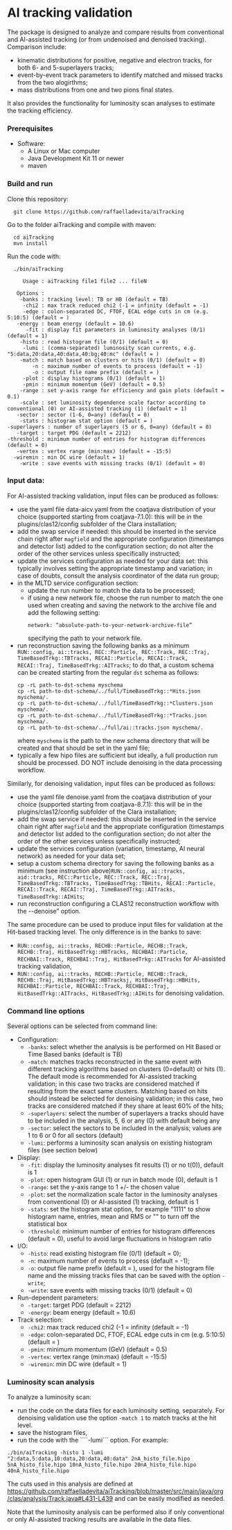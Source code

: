 # AI tracking validation

The package is designed to analyze and compare results from conventional and AI-assisted tracking (or from undenoised and denoised tracking). Comparison include:
- kinematic distributions for positive, negative and electron tracks, for both 6- and 5-superlayers tracks;
- event-by-event track parameters to identify matched and missed tracks from the two alogirthms;
- mass distributions from one and two pions final states.

It also provides the functionality for luminosity scan analyses to estimate the tracking efficiency.


### Prerequisites
* Software:
  * A Linux or Mac computer
  * Java Development Kit 11 or newer
  * maven 
  
  
### Build and run
Clone this repository:
```  
  git clone https://github.com/raffaelladevita/aiTracking
```
Go to the folder aiTracking and compile with maven:
```
  cd aiTracking
  mvn install
```

Run the code with:
```
  ./bin/aiTracking
  
     Usage : aiTracking file1 file2 ... fileN

   Options :
    -banks : tracking level: TB or HB (default = TB)
     -chi2 : max track reduced chi2 (-1 = infinity (default = -1)
     -edge : colon-separated DC, FTOF, ECAL edge cuts in cm (e.g. 5:10:5) (default = )
   -energy : beam energy (default = 10.6)
      -fit : display fit parameters in luminosity analyses (0/1) (default = 1)
    -histo : read histogram file (0/1) (default = 0)
     -lumi : (comma-separated) luminosity scan currents, e.g. "5:data,20:data,40:data,40:bg;40:mc" (default = )
    -match : match based on clusters or hits (0/1) (default = 0)
        -n : maximum number of events to process (default = -1)
        -o : output file name prefix (default = )
     -plot : display histograms (0/1) (default = 1)
     -pmin : minimum momentum (GeV) (default = 0.5)
    -range : set y-axis range for efficiency and gain plots (default = 0.1)
    -scale : set luminosity dependence scale factor according to conventional (0) or AI-assisted tracking (1) (default = 1)
   -sector : sector (1-6, 0=any) (default = 0)
    -stats : histogram stat option (default = )
-superlayers : number of superlayers (5 or 6, 0=any) (default = 0)
   -target : target PDG (default = 2212)
-threshold : minimum number of entries for histogram differences (default = 0)
   -vertex : vertex range (min:max) (default = -15:5)
  -wiremin : min DC wire (default = 1)
    -write : save events with missing tracks (0/1) (default = 0)
```  

### Input data:
For AI-assisted tracking validation, input files can be produced as follows:
* use the yaml file data-aicv.yaml from the coatjava distribution of your choice (supported starting from coatjava-7.1.0): this will be in the plugins/clas12/config subfolder of the Clara installation;
* add the swap service if needed: this should be inserted in the service chain right after ```magfield``` and the appropriate configuration (timestamps and detector list) added to the configuration section; do not alter the order of the other services unless specifically instructed;
* update the services configuration as needed for your data set: this typically involves setting the appropriate timestamp and variation; in case of doubts, consult the analysis coordinator of the data run group;
* in the MLTD service configuration section:
  * update the run number to match the data to be processed; 
  * if using a new network file, choose the run number to match the one used when creating and saving the network to the archive file and add the following setting:
    ```
    network: “absolute-path-to-your-network-archive-file”
    ```
    specifying the path to your network file.
* run reconstruction saving the following banks as a minimum ```RUN::config, ai::tracks, REC::Particle, REC::Track, REC::Traj, TimeBasedTrkg::TBTracks, RECAI::Particle, RECAI::Track, RECAI::Traj, TimeBasedTrkg::AITracks```; to do that, a custom schema can be created starting from the regular ```dst``` schema as follows:
  ```
  cp -rL path-to-dst-schema myschema
  cp -rL path-to-dst-schema/../full/TimeBasedTrkg::*Hits.json myschema/.
  cp -rL path-to-dst-schema/../full/TimeBasedTrkg::*Clusters.json myschema/.
  cp -rL path-to-dst-schema/../full/TimeBasedTrkg::*Tracks.json myschema/.
  cp -rL path-to-dst-schema/../full/ai::tracks.json myschema/.
  ```
  where ```myschema``` is the path to the new schema directory that will be created and that should be set in the yaml file;
* typically a few hipo files are sufficient but ideally, a full production run should be processed. DO NOT include denoising in the data processing workflow.


Similarly, for denoising validation, input files can be produced as follows:
* use the yaml file denoise.yaml from the coatjava distribution of your choice (supported starting from coatjava-8.7.1): this will be in the plugins/clas12/config subfolder of the Clara installation;
* add the swap service if needed: this should be inserted in the service chain right after ```magfield``` and the appropriate configuration (timestamps and detector list added to the configuration section; do not alter the order of the other services unless specifically instructed;
* update the services configuration (variation, timestamp, AI neural network) as needed for your data set;
* setup a custom schema directory for saving the following banks as a minimum (see instruction above)```RUN::config, ai::tracks, aid::tracks, REC::Particle, REC::Track, REC::Traj, TimeBasedTrkg::TBTracks, TimeBasedTrkg::TBHits, RECAI::Particle, RECAI::Track, RECAI::Traj, TimeBasedTrkg::AITracks, TimeBasedTrkg::AIHits```;
* run reconstruction configuring a CLAS12 reconstruction workflow with the --denoise” option.


The same procedure can be used to produce input files for validation at the Hit-based tracking level. The only difference is in the banks to save:
* ```RUN::config, ai::tracks, RECHB::Particle, RECHB::Track, RECHB::Traj, HitBasedTrkg::HBTracks, RECHBAI::Particle, RECHBAI::Track, RECHBAI::Traj, HitBasedTrkg::AITracks``` for AI-assisted tracking validation,
* ```RUN::config, ai::tracks, RECHB::Particle, RECHB::Track, RECHB::Traj, HitBasedTrkg::HBTracksj, HitBasedTrkg::HBHits, RECHBAI::Particle, RECHBAI::Track, RECHBAI::Traj, HitBasedTrkg::AITracks, HitBasedTrkg::AIHits``` for denoising validation.

### Command line options
Several options can be selected from command line:
* Configuration:
  * ```-banks```: select whether the analysis is be performed on Hit Based or Time Based banks (default is TB)
  * ```-match```: matches tracks reconstructed in the same event with different tracking algorithms based on clusters (0=default) or hits (1). The default mode is recommended for AI-assisted tracking validation; in this case two tracks are considered matched if resulting from the exact same clusters. Matching based on hits should instead be selected for denoising validation; in this case, two tracks are considered matched if they share at least 60% of the hits; 
  * ```-superlayers```: select the number of superlayers a tracks should have to be included in the analysis, 5, 6 or any (0) with default being any
  * ```-sector```: select the sectors to be included in the analysis; values are 1 to 6 or 0 for all sectors (default)
  * ```-lumi```: performs a luminosity scan analysis on existing histogram files (see section below)
* Display:
  * ```-fit```: display the luminosity analyses fit results (1) or no t(0)), default is 1
  * ```-plot```: open histogram GUI (1) or run in batch mode (0), default is 1
  * ```-range```: set the y-axis range to 1 +/- the chosen value
  * ```-plot```: set the normalization scale factor in the luminosity analyses from conventional (0) or AI-assisted (1) tracking, default is 1
  * ```-stats```: set the histogram stat option, for example "1111" to show histogram name, entries, mean and RMS or "" to turn off the statistical box
  * ```-threshold```: minimum number of entries for histogram differences (default = 0), useful to avoid large fluctuations in histogram ratio
* I/O:
  * ```-histo```: read existing histogram file (0/1) (default = 0);
  * ```-n```: maximum number of events to process (default = -1);
  * ```-o```: output file name prefix (default = ), used for the histogram file name and the missing tracks files that can be saved with the option ```-write```;
  * ```-write```: save events with missing tracks (0/1) (default = 0)
* Run-dependent parameters:
  * ```-target```: target PDG (default = 2212)
  * ```-energy```: beam energy (default = 10.6)
* Track selection:
  * ```-chi2```: max track reduced chi2 (-1 = infinity (default = -1)
  * ```-edge```: colon-separated DC, FTOF, ECAL edge cuts in cm (e.g. 5:10:5) (default = )
  * ```-pmin```: minimum momentum (GeV) (default = 0.5)
  * ```-vertex```: vertex range (min:max) (default = -15:5)
  * ```-wiremin```: min DC wire (default = 1)
    
    
### Luminosity scan analysis
To analyze a luminosity scan:
* run the code on the data files for each luminosity setting, separately. For denoising validation use the option ```-match 1``` to match tracks at the hit level.
* save the histogram files,
* run the code with the ````-lumi``` option. For example:
```
./bin/aiTracking -histo 1 -lumi "2:data,5:data,10:data,20:data,40:data" 2nA_histo_file.hipo 5nA_histo_file.hipo 10nA_histo_file.hipo 20nA_histo_file.hipo 40nA_histo_file.hipo
```

The cuts used in this analysis are defined at https://github.com/raffaelladevita/aiTracking/blob/master/src/main/java/org/clas/analysis/Track.java#L431-L439 and can be easily modified as needed.

Note that the luminosity analysis can be performed also if only conventional or only AI-assisted tracking results are available in the data files.
